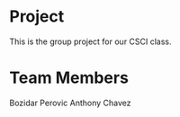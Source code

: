 # Project
This is the group project for our CSCI class.

# Team Members
Bozidar Perovic
Anthony Chavez
